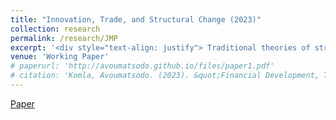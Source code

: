 ```yaml
---
title: "Innovation, Trade, and Structural Change (2023)"
collection: research
permalink: /research/JMP
excerpt: '<div style="text-align: justify"> Traditional theories of structural transformation fail to explain the disparities between employment and value added shares. Buera and Kaboski (2009) consider this divergence to be a significant puzzle within the realm of structural transformation theories, particularly when examining multiple countries. Taking the specific case of South Korea into account, it is observed that the value added share in manufacturing does not decline in the later stages of development, unlike the employment share. To address this issue, I propose a Schumpeterian framework that incorporates technological innovation and trade at the sector level. This framework allows for distinct predictions regarding employment and value added shares. In a closed economy, the model demonstrates an equilibrium where the share of value added equals the share of labor. However, I argue that when a country opens up to trade and establishes a monopoly through innovation in a specific sector (e.g., the manufacturing sector in South Korea's case), it reduces its reliance on imported intermediate goods in that sector. Consequently, the share of value added continues to rise even as the share of labor declines. This phenomenon is attributed to the increased innovation in manufacturing relative to other sectors, resulting in higher productivity growth in manufacturing. While this may have a negative impact on the labor share in manufacturing, it simultaneously boosts profits for the monopolistic innovator. </div>'
venue: 'Working Paper'
# paperurl: 'http://avoumatsodo.github.io/files/paper1.pdf'
# citation: 'Komla, Avoumatsodo. (2023). &quot;Financial Development, Technology Adoption, and Sectoral Productivity Convergence.&quot; <i>Working Paper</i>.'
---
```

[Paper](http://avoumatsodo.github.io/files/JMP.pdf)
<!-- [Slides]() -->

<!-- This paper is about the number 1. The number 2 is left for future work. -->

<!-- [Download paper here](http://academicpages.github.io/files/paper1.pdf) -->

<!-- Recommended citation: Your Name, You. (2009). "Paper Title Number 1." <i>Journal 1</i>. 1(1). -->




